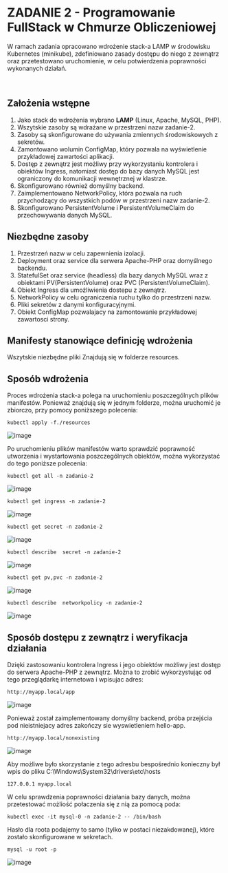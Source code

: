 # ZADANIE 2 - Programowanie FullStack w Chmurze Obliczeniowej

<p>W ramach zadania opracowano wdrożenie stack-a LAMP w środowisku Kubernetes (minikube), zdefiniowano zasady dostępu do niego z zewnątrz oraz przetestowano uruchomienie, w celu potwierdzenia poprawności wykonanych działań.</p><br>

## Założenia wstępne
<ol>
  <li>Jako stack do wdrożenia wybrano <b>LAMP</b> (Linux, Apache, MySQL, PHP).</li>
  <li>Wszytskie zasoby są wdrażane w przestrzeni nazw zadanie-2.</li>
  <li>Zasoby są skonfigurowane do używania zmiennych środowiskowych z sekretów.</li>
  <li>Zamontowano wolumin ConfigMap, który pozwala na wyświetlenie przykładowej zawartości aplikacji.</li>
  <li>Dostęp z zewnątrz jest możliwy przy wykorzystaniu kontrolera i obiektów Ingress, natomiast dostęp do bazy danych MySQL jest ograniczony do komunikacji wewnętrznej w klastrze.</li>
  <li>Skonfigurowano również domyślny backend.</li>
  <li>Zaimplementowano NetworkPolicy, która pozwala na ruch przychodzący do wszystkich podów w przestrzeni nazw zadanie-2.</li>
  <li>Skonfigurowano PersistentVolume i PersistentVolumeClaim do przechowywania danych MySQL.</li>
</ol>

## Niezbędne zasoby
<ol>
  <li>Przestrzeń nazw w celu zapewnienia izolacji.</li>
  <li>Deployment oraz service dla serwera Apache-PHP oraz domyślnego backendu.</li>
  <li>StatefulSet oraz service (headless) dla bazy danych MySQL wraz z obiektami PV(PersistentVolume) oraz PVC (PersistentVolumeClaim).</li>
  <li>Obiekt Ingress dla umożliwienia dostepu z zewnątrz.</li>
  <li>NetworkPolicy w celu ograniczenia ruchu tylko do przestrzeni nazw.</li>
  <li>Pliki sekretów z danymi konfiguracyjnymi.</li>
  <li>Obiekt ConfigMap pozwalajacy na zamontowanie przykładowej zawartosci strony.</li>
</ol>

## Manifesty stanowiące definicję wdrożenia 
<p>Wszytskie niezbędne pliki Znajdują się w folderze resources.</p>

## Sposób wdrożenia
<p>Proces wdrożenia stack-a polega na uruchomieniu poszczególnych plików manifestów. Ponieważ znajdują się w jednym folderze, można uruchomić je zbiorczo, przy pomocy poniższego polecenia:

```
kubectl apply -f./resources
```

![image](https://github.com/user-attachments/assets/84b4966b-6463-4fc7-b8f3-6878c6f23364)

Po uruchomieniu plików manifestów warto sprawdzić poprawność utworzenia i wystartowania poszczególnych obiektów, można wykorzystać do tego poniższe polecenia:

```
kubectl get all -n zadanie-2
```

![image](https://github.com/user-attachments/assets/21603d22-b0ca-4088-bf97-e023bce9da96)

```
kubectl get ingress -n zadanie-2
```

![image](https://github.com/user-attachments/assets/21e740c8-fd8b-46c3-b629-17662fb00e7f)

```
kubectl get secret -n zadanie-2 
```

![image](https://github.com/user-attachments/assets/880b6942-79dd-454d-a8b2-28081f713651)

```
kubectl describe  secret -n zadanie-2
```

![image](https://github.com/user-attachments/assets/bc82e74c-3153-4fac-96cb-3f12dac1a692)

```
kubectl get pv,pvc -n zadanie-2
```

![image](https://github.com/user-attachments/assets/2ca14d53-0161-4917-9b1f-328061ce82f3)

```
kubectl describe  networkpolicy -n zadanie-2
```

![image](https://github.com/user-attachments/assets/eeeec049-f2d7-4cba-8375-e6ea06002f92)


## Sposób dostępu z zewnątrz i weryfikacja działania

Dzięki zastosowaniu kontrolera Ingress i jego obiektów możliwy jest dostęp do serwera Apache-PHP z zewnątrz. Można to zrobić wykorzystując od tego przeglądarkę internetowa i wpisujac adres:

```
http://myapp.local/app
```

![image](https://github.com/user-attachments/assets/93647bbf-a9f2-4bf7-89e3-83a8be27e695)


Ponieważ został zaimplementowany domyślny backend, próba przejścia pod nieistniejacy adres zakończy sie wyswietleniem hello-app.

```
http://myapp.local/nonexisting
```

![image](https://github.com/user-attachments/assets/2a17a538-3e4b-4980-a821-70e100bc296d)


<p>Aby możliwe było skorzystanie z tego adresbu bespośrednio konieczny był wpis do pliku C:\Windows\System32\drivers\etc\hosts </p>

```
127.0.0.1 myapp.local
```

<p>W celu sprawdzenia poprawności działania bazy danych, można przetestować możliość połaczenia się z nią za pomocą poda: </p>

```
kubectl exec -it mysql-0 -n zadanie-2 -- /bin/bash
```

<p>Hasło dla roota podajemy to samo (tylko w postaci niezakdowanej), które zostało skonfigurowane w sekretach. </p>

```
mysql -u root -p
```

![image](https://github.com/user-attachments/assets/39aad443-b255-45e1-a8cb-9db876c2e16d)





